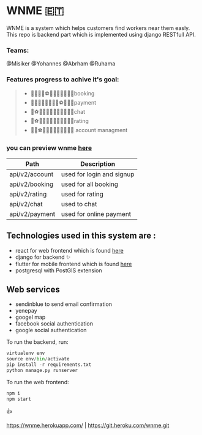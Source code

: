 # WNME :ethiopia:

WNME is a system which helps customers find workers near them easly. This repo is backend part which is implemented using django RESTfull API.
### Teams:
@Misiker
@Yohannes
@Abrham
@Ruhama
### Features progress to achive it's goal:
> * :goal_net::heavy_minus_sign::heavy_minus_sign::heavy_minus_sign::soccer::heavy_minus_sign::heavy_minus_sign::heavy_minus_sign::heavy_minus_sign::heavy_minus_sign::running_man:booking
> * :goal_net::heavy_minus_sign::heavy_minus_sign::heavy_minus_sign::heavy_minus_sign::heavy_minus_sign::heavy_minus_sign::heavy_minus_sign::soccer::heavy_minus_sign::running_man:payment
> * :goal_net::soccer::heavy_minus_sign::heavy_minus_sign::heavy_minus_sign::heavy_minus_sign::heavy_minus_sign::heavy_minus_sign::heavy_minus_sign::heavy_minus_sign::running_man:chat
> * :goal_net::soccer::heavy_minus_sign::heavy_minus_sign::heavy_minus_sign::heavy_minus_sign::heavy_minus_sign::heavy_minus_sign::heavy_minus_sign::heavy_minus_sign::running_man:rating
> * :goal_net::heavy_minus_sign::soccer::heavy_minus_sign::heavy_minus_sign::heavy_minus_sign::heavy_minus_sign::heavy_minus_sign::heavy_minus_sign::heavy_minus_sign::running_man: account managment
### you can preview wnme <a href="https://wnme.herokuapp.com/">here</a>

Path                  | Description
----------------------|--------------------------------
api/v2/account        | used for login and signup
api/v2/booking        | used for all booking
api/v2/rating         | used for rating
api/v2/chat           | used to chat
api/v2/payment        | used for online payment

## Technologies used in this system are :
* react for web frontend which is found <a href="https://github.com/mskrdgafie/wnme_front_end">here</a>
* django for backend :sparkles:
* flutter for mobile frontend which is found <a href="">here</a>
* postgresql with PostGIS extension
## Web services
* sendinblue to send email confirmation
* yenepay
* googel map
* facebook social authentication
* google social authentication

To run the backend, run:
``` python
virtualenv env
source env/bin/activate
pip install -r requirements.txt
python manage.py runserver
```
   

To run the web frontend:
``` javascript 
npm i
npm start
```

:+1:


https://wnme.herokuapp.com/ | https://git.heroku.com/wnme.git
